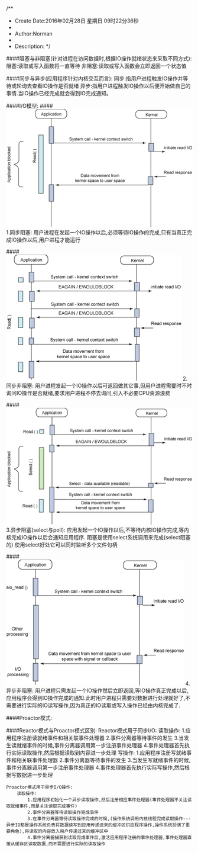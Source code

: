 /**
* Create Date:2016年02月28日 星期日 09时22分36秒
* 
* Author:Norman
* 
* Description: 
*/

####阻塞与非阻塞(针对进程在访问数据时,根据IO操作就绪状态来采取不同方式):
    阻塞:读取或写入函数将一直等待
    非阻塞:读取或写入函数会立即返回一个状态值

####同步与异步(应用程序针对内核交互而言):
    同步:指用户进程触发IO操作并等待或轮询去查看IO操作是否就绪
    异步:指用户进程触发IO操作以后便开始做自己的事情.当IO操作已经完成就会得到IO完成通知。

####I/O模型:
####![阻塞同步式IO](./image/io-blocking.gif)
    1.同步阻塞:
        用户进程在发起一个IO操作以后,必须等待IO操作的完成,只有当真正完成IO操作以后,用户进程才能运行

####![非阻塞同步](./image/io-blocking-sync.gif)
    2.同步非阻塞:
        用户进程发起一个IO操作以后可返回做其它事,但用户进程需要时不时询问IO操作是否就绪,要求用户进程不停去询问,引入不必要CPU资源浪费

####![阻塞异步](./image/io-blocking-async.gif)
    3.异步阻塞(select与poll):
        应用发起一个IO操作以后,不等待内核IO操作完成,等内核完成IO操作以后会通知应用程序.
        阻塞是使用select系统调用来完成(select阻塞的)
        使用select好处它可以同时监听多个文件句柄

####![非阻塞异步](./image/io-noblocking-async.gif)
    4.异步非阻塞:
        用户进程只需发起一个IO操作然后立即返回,等IO操作真正完成以后,应用程序会得到IO操作完成的通知.此时用户进程只需要对数据进行处理就好了,不需要进行实际的IO读写操作,因为真正的IO读取或写入操作已经由内核完成了.

####Proactor模式:


####Reactor模式与Proactor模式区别:
    Reactor模式用于同步I/O:
        读取操作:
            1.应用程序注册读就绪事件和相关联事件处理器
            2.事件分离器等待事件的发生
            3.当发生读就绪事件的时候,事件分离器调用第一步注册事件处理器
            4.事件处理器首先执行实际读取操作,然后根据读取到内容进一步处理
        写操作:
            1.应用程序注册写就绪事件和相关联事件处理器
            2.事件分离器等待事件的发生
            3.当发生写就绪事件的时候,事件分离器调用第一步注册事件处理器
            4.事件处理器首先执行实际写操作,然后根据写数据进一步处理

    Proactor模式用于异步I/O操作:
        读取操作:
            1.应用程序初始化一个异步读取操作,然后注册相应事件处理器(事件处理器不关注读取就绪事件,而是关注读取完成事件)
            2.事件分离器等待读取操作完成事件
            3.在事件分离器等待读取操作完成的时候,(操作系统调用内核线程完成读取操作---异步IO都是操作系统负责将数据读写到应用传递进来的缓冲区供应程序操作,操作系统扮演了重要角色),将读取的内容放入用户传递过来的缓冲区中
            4.事件分离器捕获到读取完成事件后,激活应用程序注册的事件处理器,事件处理器直接从缓存区读取数据,而不需要进行实际的读取操作


